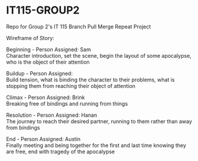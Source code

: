 # IT115-GROUP2
Repo for Group 2's IT 115 Branch Pull Merge Repeat Project

Wireframe of Story:

Beginning - Person Assigned: Sam  
Character introduction, set the scene, begin the layout of some apocalypse, who is the object of their attention

Buildup - Person Assigned:    
Build tension, what is binding the character to their problems, what is stopping them from reaching their object of attention

Climax - Person Assigned:  Brink  
Breaking free of bindings and running from things

Resolution - Person Assigned:  Hanan    
The journey to reach their desired partner, running to them rather than away from bindings

End - Person Assigned: Austin  
Finally meeting and being together for the first and last time knowing they are free, end with tragedy of the apocalypse
